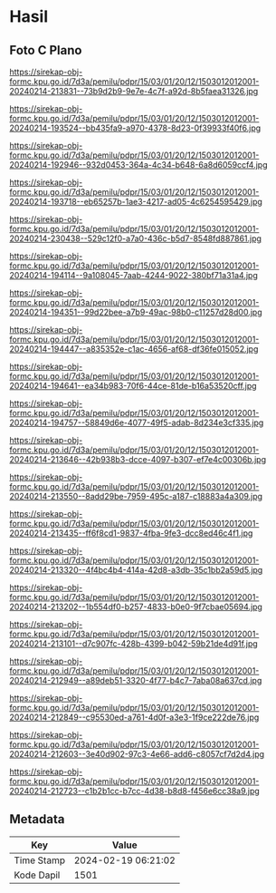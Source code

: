# Hasil

## Foto C Plano

https://sirekap-obj-formc.kpu.go.id/7d3a/pemilu/pdpr/15/03/01/20/12/1503012012001-20240214-213831--73b9d2b9-9e7e-4c7f-a92d-8b5faea31326.jpg

https://sirekap-obj-formc.kpu.go.id/7d3a/pemilu/pdpr/15/03/01/20/12/1503012012001-20240214-193524--bb435fa9-a970-4378-8d23-0f39933f40f6.jpg

https://sirekap-obj-formc.kpu.go.id/7d3a/pemilu/pdpr/15/03/01/20/12/1503012012001-20240214-192946--932d0453-364a-4c34-b648-6a8d6059ccf4.jpg

https://sirekap-obj-formc.kpu.go.id/7d3a/pemilu/pdpr/15/03/01/20/12/1503012012001-20240214-193718--eb65257b-1ae3-4217-ad05-4c6254595429.jpg

https://sirekap-obj-formc.kpu.go.id/7d3a/pemilu/pdpr/15/03/01/20/12/1503012012001-20240214-230438--529c12f0-a7a0-436c-b5d7-8548fd887861.jpg

https://sirekap-obj-formc.kpu.go.id/7d3a/pemilu/pdpr/15/03/01/20/12/1503012012001-20240214-194114--9a108045-7aab-4244-9022-380bf71a31a4.jpg

https://sirekap-obj-formc.kpu.go.id/7d3a/pemilu/pdpr/15/03/01/20/12/1503012012001-20240214-194351--99d22bee-a7b9-49ac-98b0-c11257d28d00.jpg

https://sirekap-obj-formc.kpu.go.id/7d3a/pemilu/pdpr/15/03/01/20/12/1503012012001-20240214-194447--a835352e-c1ac-4656-af68-df36fe015052.jpg

https://sirekap-obj-formc.kpu.go.id/7d3a/pemilu/pdpr/15/03/01/20/12/1503012012001-20240214-194641--ea34b983-70f6-44ce-81de-b16a53520cff.jpg

https://sirekap-obj-formc.kpu.go.id/7d3a/pemilu/pdpr/15/03/01/20/12/1503012012001-20240214-194757--58849d6e-4077-49f5-adab-8d234e3cf335.jpg

https://sirekap-obj-formc.kpu.go.id/7d3a/pemilu/pdpr/15/03/01/20/12/1503012012001-20240214-213646--42b938b3-dcce-4097-b307-ef7e4c00306b.jpg

https://sirekap-obj-formc.kpu.go.id/7d3a/pemilu/pdpr/15/03/01/20/12/1503012012001-20240214-213550--8add29be-7959-495c-a187-c18883a4a309.jpg

https://sirekap-obj-formc.kpu.go.id/7d3a/pemilu/pdpr/15/03/01/20/12/1503012012001-20240214-213435--ff6f8cd1-9837-4fba-9fe3-dcc8ed46c4f1.jpg

https://sirekap-obj-formc.kpu.go.id/7d3a/pemilu/pdpr/15/03/01/20/12/1503012012001-20240214-213320--4f4bc4b4-414a-42d8-a3db-35c1bb2a59d5.jpg

https://sirekap-obj-formc.kpu.go.id/7d3a/pemilu/pdpr/15/03/01/20/12/1503012012001-20240214-213202--1b554df0-b257-4833-b0e0-9f7cbae05694.jpg

https://sirekap-obj-formc.kpu.go.id/7d3a/pemilu/pdpr/15/03/01/20/12/1503012012001-20240214-213101--d7c907fc-428b-4399-b042-59b21de4d91f.jpg

https://sirekap-obj-formc.kpu.go.id/7d3a/pemilu/pdpr/15/03/01/20/12/1503012012001-20240214-212949--a89deb51-3320-4f77-b4c7-7aba08a637cd.jpg

https://sirekap-obj-formc.kpu.go.id/7d3a/pemilu/pdpr/15/03/01/20/12/1503012012001-20240214-212849--c95530ed-a761-4d0f-a3e3-1f9ce222de76.jpg

https://sirekap-obj-formc.kpu.go.id/7d3a/pemilu/pdpr/15/03/01/20/12/1503012012001-20240214-212603--3e40d902-97c3-4e66-add6-c8057cf7d2d4.jpg

https://sirekap-obj-formc.kpu.go.id/7d3a/pemilu/pdpr/15/03/01/20/12/1503012012001-20240214-212723--c1b2b1cc-b7cc-4d38-b8d8-f456e6cc38a9.jpg


## Metadata

| Key        | Value               |
| ---------- | ------------------- |
| Time Stamp | 2024-02-19 06:21:02 |
| Kode Dapil | 1501                |




